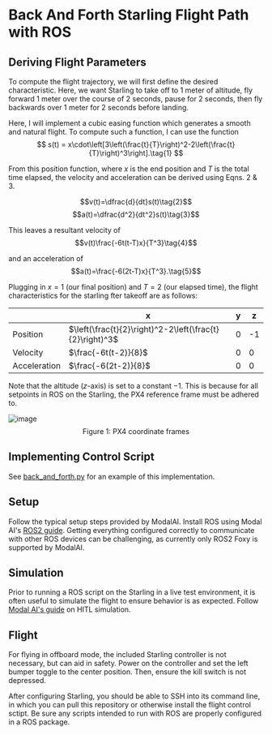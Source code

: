# Back And Forth Starling Flight Path with ROS

## Deriving Flight Parameters
To compute the flight trajectory, we will first define the desired characteristic. Here, we want Starling to take off to 1 meter of altitude, fly forward 1 meter over the course of 2 seconds, pause for 2 seconds, then fly backwards over 1 meter for 2 seconds before landing. 

Here, I will implement a cubic easing function which generates a smooth and natural flight. To compute such a function, I can use the function
$$
s(t) = x\cdot\left[3\left(\frac{t}{T}\right)^2-2\left(\frac{t}{T}\right)^3\right].\tag{1}
$$

From this position function, where $x$ is the end position and $T$ is the total time elapsed, the velocity and acceleration can be derived using Eqns. 2 & 3.

$$v(t)=\dfrac{d}{dt}s(t)\tag{2}$$
$$a(t)=\dfrac{d^2}{dt^2}s(t)\tag{3}$$

This leaves a resultant velocity of
$$v(t)\frac{-6t(t-T)x}{T^3}\tag{4}$$

and an acceleration of 
$$a(t)=\frac{-6(2t-T)x}{T^3}.\tag{5}$$

Plugging in $x=1$ (our final position) and $T=2$ (our elapsed time), the flight characteristics for the starling fter takeoff are as follows:

| |x|y|z|
|---|---|---|---|
|Position|$\left(\frac{t}{2}\right)^2-2\left(\frac{t}{2}\right)^3$|0|-1|
|Velocity|$\frac{-6t(t-2)}{8}$|0|0|
|Acceleration|$\frac{-6(2t-2)}{8}$|0|0|

Note that the altitude ($z$-axis) is set to a constant $-1$. This is because for all setpoints in ROS on the Starling, the PX4 reference frame must be adhered to. 

![image](https://docs.px4.io/main/assets/frame_heading.BvCcZ-mD.png)
$$\text{Figure 1: PX4 coordinate frames}$$

## Implementing Control Script
See [back_and_forth.py](back_and_forth.py) for an example of this implementation. 

## Setup
Follow the typical setup steps provided by ModalAI. Install ROS using Modal AI's [ROS2 guide](https://docs.modalai.com/ros2-installation-voxl2/). Getting everything configured correctly to communicate with other ROS devices can be challenging, as currently only ROS2 Foxy is supported by ModalAI. 

## Simulation
Prior to running a ROS script on the Starling in a live test environment, it is often useful to simulate the flight to ensure behavior is as expected. Follow [Modal AI's guide](https://docs.modalai.com/voxl2-PX4-hitl/) on HITL simulation. 

## Flight
For flying in offboard mode, the included Starling controller is not necessary, but can aid in safety. Power on the controller and set the left bumper toggle to the center position. Then, ensure the kill switch is not depressed. 

After configuring Starling, you should be able to SSH into its command line, in which you can pull this repository or otherwise install the flight control sctipt. Be sure any scripts intended to run with ROS are properly configured in a ROS package. 



